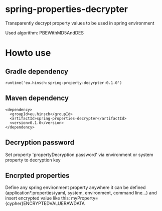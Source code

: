 # spring-properties-decrypter
Transparently decrypt property values to be used in spring environment

Used algorithm: PBEWithMD5AndDES

# Howto use

## Gradle dependency
```
runtime('eu.hinsch:spring-property-decyrpter:0.1.0')
```

## Maven dependency
```
<dependency>
  <groupId>eu.hinsch</groupId>
  <artifactId>spring-properties-decrypter</artifactId>
  <version>0.1.0</version>
</dependency>
```

## Decryption password
Set property 'propertyDecryption.password' via environment or system property to decryption key

## Encrpted properties
Define any spring environment property anywhere it can be defined (application*.properties/yaml, system, environment, command line...) and insert encrypted value like this:
myProperty={cypher}ENCRYPTEDVALUERAWDATA

